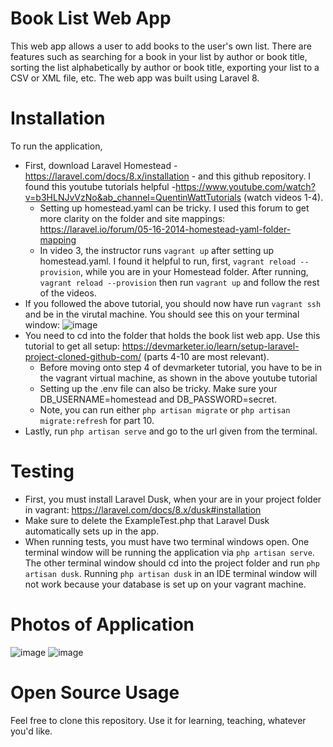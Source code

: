 # Book List Web App
This web app allows a user to add books to the user's own list. There are features such as searching for a book in your list by author or book title, sorting the list alphabetically by author or book title, exporting your list to a CSV or XML file, etc. The web app was built using Laravel 8.
# Installation 
To run the application, 
 - First, download Laravel Homestead - https://laravel.com/docs/8.x/installation - and this github repository. I found this youtube tutorials helpful -https://www.youtube.com/watch?v=b3HLNJvVzNo&ab_channel=QuentinWattTutorials (watch videos 1-4). 
    - Setting up homestead.yaml can be tricky. I used this forum to get more clarity on the folder and site mappings: https://laravel.io/forum/05-16-2014-homestead-yaml-folder-mapping
    - In video 3, the instructor runs `vagrant up` after setting up homestead.yaml. I found it helpful to run, first, `vagrant reload --provision`, while you are in your Homestead folder. After running, `vagrant reload --provision` then run `vagrant up` and follow the rest of the videos. 
 - If you followed the above tutorial, you should now have run `vagrant ssh` and be in the virutal machine. You should see this on your terminal window: ![image](https://user-images.githubusercontent.com/60365163/97126303-d83f3700-170c-11eb-94d8-592aa4792181.png)
 - You need to cd into the folder that holds the book list web app. Use this tutorial to get all setup: https://devmarketer.io/learn/setup-laravel-project-cloned-github-com/ (parts 4-10 are most relevant). 
    - Before moving onto step 4 of devmarketer tutorial, you have to be in the vagrant virtual machine, as shown in the above youtube tutorial
    - Setting up the .env file can also be tricky. Make sure your DB_USERNAME=homestead and DB_PASSWORD=secret. 
    - Note, you can run either `php artisan migrate` or `php artisan migrate:refresh` for part 10. 
 - Lastly, run `php artisan serve` and go to the url given from the terminal.  
# Testing
- First, you must install Laravel Dusk, when your are in your project folder in vagrant: https://laravel.com/docs/8.x/dusk#installation
- Make sure to delete the ExampleTest.php that Laravel Dusk automatically sets up in the app.
- When running tests, you must have two terminal windows open. One terminal window will be running the application via `php artisan serve`. The other terminal window should cd into the project folder and run `php artisan dusk`. Running `php artisan dusk` in an IDE terminal window will not work because your database is set up on your vagrant machine. 

 # Photos of Application 
 ![image](https://user-images.githubusercontent.com/60365163/97124669-657f8d00-1707-11eb-9a34-15e6d07114f3.png)
 ![image](https://user-images.githubusercontent.com/60365163/97124697-7a5c2080-1707-11eb-8bd3-da0675d61154.png)
 # Open Source Usage
 Feel free to clone this repository. Use it for learning, teaching, whatever you'd like. 


 
